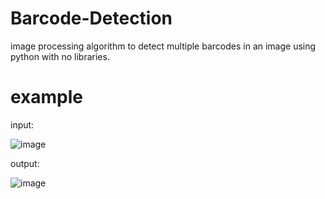 # Barcode-Detection
 image processing algorithm to detect multiple barcodes in an image using python with no libraries.

# example
 input:

 ![image](https://github.com/J0SHMEYER/Barcode-Detection/assets/100731166/4c8d9132-617c-438e-b072-b011fcceab95)


 output:

 ![image](https://github.com/J0SHMEYER/Barcode-Detection/assets/100731166/0b4fa9a0-14cf-44de-ab90-921e1c713399)

